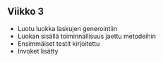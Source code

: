 ## Viikko 3

- Luotu luokka laskujen generointiin
- Luokan sisällä toiminnallisuus jaettu metodeihin
- Ensimmäiset testit kirjoitettu
- Invoket lisätty
